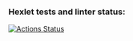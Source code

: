 ### Hexlet tests and linter status:
[![Actions Status](https://github.com/elvinson/frontend-project-lvl3/workflows/hexlet-check/badge.svg)](https://github.com/elvinson/frontend-project-lvl3/actions)